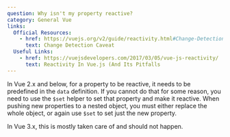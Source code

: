 ```yaml
---
question: Why isn't my property reactive?
category: General Vue
links:
  Official Resources:
    - href: https://vuejs.org/v2/guide/reactivity.html#Change-Detection-Caveats
      text: Change Detection Caveat
  Useful Links:
    - href: https://vuejsdevelopers.com/2017/03/05/vue-js-reactivity/
      text: Reactivity In Vue.js (And Its Pitfalls
---
```


In Vue 2.x and below, for a property to be reactive, it needs to be predefined in the `data` definition. If you cannot do that for some reason, you need to use the `$set` helper to set that property and make it reactive. When pushing new properties to a nested object, you must either replace the whole object, or again use `$set` to set just the new property.

In Vue 3.x, this is mostly taken care of and should not happen.
